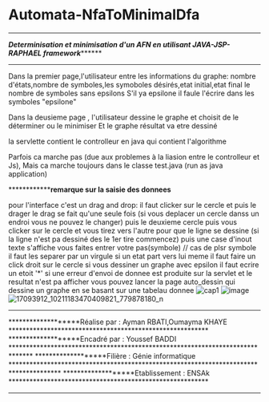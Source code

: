 # Automata-NfaToMinimalDfa
****************************************************************************************************************************
*******************Determinisation et minimisation d'un AFN en utilisant JAVA-JSP-RAPHAEL framework*************************
****************************************************************************************************************************
Dans la premier page,l'utilisateur entre les informations du graphe: nombre d'états,nombre de symboles,les symoboles désirés,etat initial,etat final
le nombre de symboles sans epsilons
S'il ya epsilone il faule l'écrire dans les symboles "epsilone"

Dans la deusieme page , l'utilisateur dessine le graphe et choisit de le déterminer ou le minimiser
Et le graphe résultat va etre dessiné 

la servlette contient le controlleur en java qui contient l'algorithme 

Parfois ca marche pas (due aux problemes à la liasion entre le controlleur et Js),
Mais ca marche toujours dans le classe test.java (run as java application)

********************************remarque sur la saisie des donnees********************

pour l'interface c'est un drag and drop:
il faut clicker sur le cercle et puis le drager
le drag se fait qu'une seule fois (si vous deplacer un cercle danss un endroi vous ne pouvez le changer)
puis le deuxieme cercle 
puis vous clicker  sur le cercle et vous tirez vers l'autre pour que le ligne  se dessine (si la ligne n'est pa dessiné des le 1er tire commencez)
puis une case d'inout texte s'affiche vous faites entrer votre pas(symbole) //
cas de plsr symbole il faut les separer par un virgule
si un etat part vers lui meme il faut faire un click droit sur le cercle
si vous dessiner un graphe avec epsilon il faut ecrire un etoit '*'
si une erreur d'envoi de donnee est produite sur la servlet et le resultat n'est pa afficher vous pouvez lancer la page auto_dessin qui dessine un graphe en se basant sur une tabelau donnee
![cap1](https://cloud.githubusercontent.com/assets/21956791/23459755/7e53ab84-fe8a-11e6-985e-2ed31aa66894.PNG)
![image](https://cloud.githubusercontent.com/assets/21956791/23459832/ce971cac-fe8a-11e6-8864-1ea315af67a6.png)
![17093912_10211183470409821_779878180_n](https://cloud.githubusercontent.com/assets/21956791/23459910/1a70e7f2-fe8b-11e6-9702-3e919e1d60b8.png)
***********************************************************************************************************************
*******************Réalise par   :  Ayman RBATI,Oumayma KHAYE *********************************************************
*******************Encadré par   :  Youssef BADDI             ******************************************************************************
*******************Filière       :  Génie informatique        **************************************************************************************
*******************Etablissement :  ENSAk                     *********************************************************
************************************************************************************************************************************
